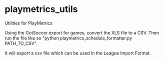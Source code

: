# playmetrics_utils
Utilities for PlayMetrics


Using the GotSoccer export for games, convert the XLS file to a CSV. 
Then run the file like so "python playmetrics_schedule_formatter.py PATH_TO_CSV". 

It will export a csv file which can be used in the League Import Format.
